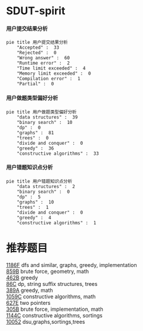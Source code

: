 # SDUT-spirit

<!-- tabs:start -->



#### **用户提交结果分析**

```mermaid
pie title 用户提交结果分析
    "Accepted" :  33
    "Rejected" :  0
    "Wrong answer" :  60
    "Runtime error" :  2
    "Time limit exceeded" :  4
    "Memory limit exceeded" :  0
    "Compilation error" :  1
    "Partial" :  0
```

#### **用户做题类型偏好分析**

```mermaid
pie title 用户做题类型偏好分析
    "data structures" :  39
    "binary search" :  10
    "dp" :  0
    "graphs" :  81
    "trees" :  0
    "divide and conquer" :  0
    "greedy" :  36
    "constructive algorithms" :  33
```
#### **用户错题知识点分析**

```mermaid
pie title 用户错题知识点分析
    "data structures" :  2
    "binary search" :  0
    "dp" :  5
    "graphs" :  10
    "trees" :  1
    "divide and conquer" :  0
    "greedy" :  4
    "constructive algorithms" :  1
```



<!-- tabs:end -->
# 推荐题目
[1186F](https://codeforces.com/contest/1186/problem/F)		dfs and similar,
                        graphs,
                        greedy,
                        implementation		  
[859B](https://codeforces.com/contest/859/problem/B)		brute force,
                        geometry,
                        math		  
[462B](https://codeforces.com/contest/462/problem/B)		greedy		  
[86C](https://codeforces.com/contest/86/problem/C)		dp,
                        string suffix structures,
                        trees		  
[389A](https://codeforces.com/contest/389/problem/A)		greedy,
                        math		  
[1059C](https://codeforces.com/contest/1059/problem/C)		constructive algorithms,
                        math		  
[627E](https://codeforces.com/contest/627/problem/E)		two pointers		  
[305B](https://codeforces.com/contest/305/problem/B)		brute force,
                        implementation,
                        math		  
[1144C](https://codeforces.com/contest/1144/problem/C)		constructive algorithms,
                        sortings		  
[10052](https://codeforces.com/contest/1005/problem/2)		dsu,graphs,sortings,trees		  
